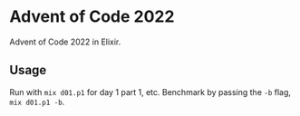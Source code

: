 # Advent of Code 2022

Advent of Code 2022 in Elixir.

## Usage

Run with `mix d01.p1` for day 1 part 1, etc.
Benchmark by passing the `-b` flag, `mix d01.p1 -b`.

